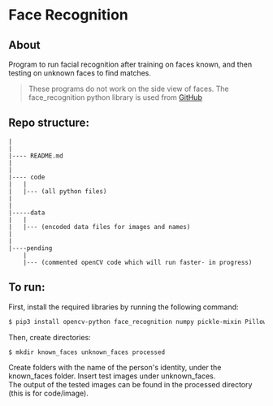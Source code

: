 # Face Recognition
## About
Program to run facial recognition after training on faces known, and then testing on unknown faces to find matches.<br>
>These programs do not work on the side view of faces.
The face_recognition python library is used from [GitHub](https://github.com/ageitgey/face_recognition)

## Repo structure:

```
|
|
|---- README.md
|
|
|---- code
|	|
|	|--- (all python files)
|
|
|-----data
|	|
|	|--- (encoded data files for images and names)
|	
|
|----pending
	|
	|--- (commented openCV code which will run faster- in progress)
```


## To run:
First, install the required libraries by running the following command:
```sh
$ pip3 install opencv-python face_recognition numpy pickle-mixin Pillow serial
```
Then, create directories:
```sh
$ mkdir known_faces unknown_faces processed
```
Create folders with the name of the person's identity, under the known_faces folder. Insert test images under unknown_faces.<br>
The output of the tested images can be found in the processed directory (this is for code/image).

